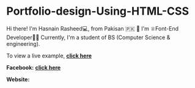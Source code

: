 # Portfolio-design-Using-HTML-CSS

Hi there! 
I'm Hasnain Rasheed💻, from Pakisan 🇵🇰 👋
I'm ♕Font-End Developer👨‍💻 Currently, 
I'm a student of BS (Computer Science & engineering).


To view a live example, **[click here](https://hrhasnai.github.io/Portfolio-design-Using-HTML-CSS/)**


**Facebook:**
**[click here](https://web.facebook.com/hrhasnai/)**

**Website:** 

